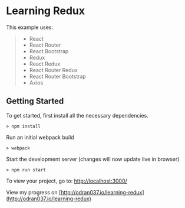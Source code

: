 # Learning Redux

This example uses:

>- React
>- React Router
>- React Bootstrap
>- Redux
>- React Redux
>- React Router Redux
>- React Router Bootstrap
>- Axios


## Getting Started

To get started, first install all the necessary dependencies.
```
> npm install
```

Run an initial webpack build
```
> webpack
```

Start the development server (changes will now update live in browser)
```
> npm run start
```

To view your project, go to: [http://localhost:3000/](http://localhost:3000/)


View my progress on [http://odran037.io/learning-redux](http://odran037.io/learning-redux)